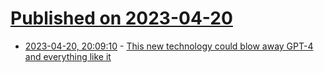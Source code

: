 # [Published on 2023-04-20](index.md)

* [2023-04-20, 20:09:10](https://lobste.rs/s/6f72pf/this_new_technology_could_blow_away_gpt_4) - [This new technology could blow away GPT-4 and everything like it](https://www.zdnet.com/article/this-new-technology-could-blow-away-gpt-4-and-everything-like-it/)
